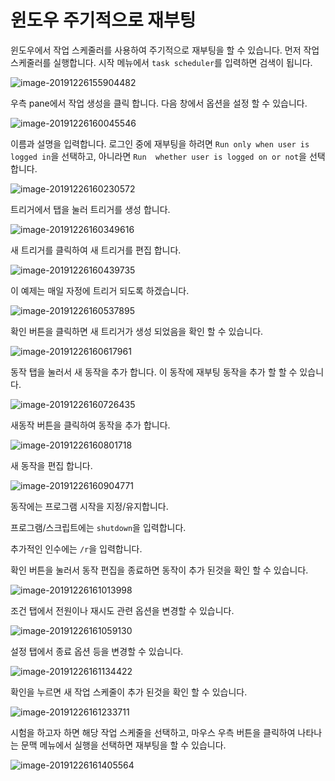 # 윈도우 주기적으로 재부팅

윈도우에서 작업 스케줄러를 사용하여 주기적으로 재부팅을 할 수 있습니다. 먼저 작업 스케줄러를 실행합니다. 시작 메뉴에서 `task scheduler`를 입력하면 검색이 됩니다.

![image-20191226155904482](periodical_reboots_on_windows.assets/image-20191226155904482.png)

우측 pane에서 작업 생성을 클릭 합니다. 다음 창에서 옵션을 설정 할 수 있습니다.

![image-20191226160045546](periodical_reboots_on_windows.assets/image-20191226160045546.png)

이름과 설명을 입력합니다. 로그인 중에 재부팅을 하려면  `Run only when user is logged in`을 선택하고, 아니라면 `Run  whether user is logged on or not`을 선택합니다.

![image-20191226160230572](periodical_reboots_on_windows.assets/image-20191226160230572.png)

트리거에서 탭을 눌러 트리거를 생성 합니다.

![image-20191226160349616](periodical_reboots_on_windows.assets/image-20191226160349616.png)

새 트리거를 클릭하여 새 트리거를 편집 합니다.

![image-20191226160439735](periodical_reboots_on_windows.assets/image-20191226160439735.png)

이 예제는 매일 자정에 트리거 되도록 하겠습니다.

![image-20191226160537895](periodical_reboots_on_windows.assets/image-20191226160537895.png)

확인 버튼을 클릭하면 새 트리거가 생성 되었음을 확인 할 수 있습니다.

![image-20191226160617961](periodical_reboots_on_windows.assets/image-20191226160617961.png)

동작 탭을 눌러서 새 동작을 추가 합니다. 이 동작에 재부팅 동작을 추가 할 할 수 있습니다.

![image-20191226160726435](periodical_reboots_on_windows.assets/image-20191226160726435.png)

새동작 버튼을 클릭하여 동작을 추가 합니다.

![image-20191226160801718](periodical_reboots_on_windows.assets/image-20191226160801718.png)

새 동작을 편집 합니다.

![image-20191226160904771](periodical_reboots_on_windows.assets/image-20191226160904771.png)

동작에는 프로그램 시작을 지정/유지합니다.

프로그램/스크립트에는 `shutdown`을 입력합니다.

추가적인 인수에는 `/r`을 입력합니다.

확인 버튼을 눌러서 동작 편집을 종료하면 동작이 추가 된것을 확인 할 수 있습니다.

![image-20191226161013998](periodical_reboots_on_windows.assets/image-20191226161013998.png)

조건 탭에서 전원이나 재시도 관련 옵션을 변경할 수 있습니다.

![image-20191226161059130](periodical_reboots_on_windows.assets/image-20191226161059130.png)

설정 탭에서 종료 옵션 등을 변경할 수 있습니다.

![image-20191226161134422](periodical_reboots_on_windows.assets/image-20191226161134422.png)

확인을 누르면 새 작업 스케줄이 추가 된것을 확인 할 수 있습니다.

![image-20191226161233711](periodical_reboots_on_windows.assets/image-20191226161233711.png)

시험을 하고자 하면 해당 작업 스케줄을 선택하고, 마우스 우측 버튼을 클릭하여 나타나는 문맥 메뉴에서 실행을 선택하면 재부팅을 할 수 있습니다.

![image-20191226161405564](periodical_reboots_on_windows.assets/image-20191226161405564.png)

